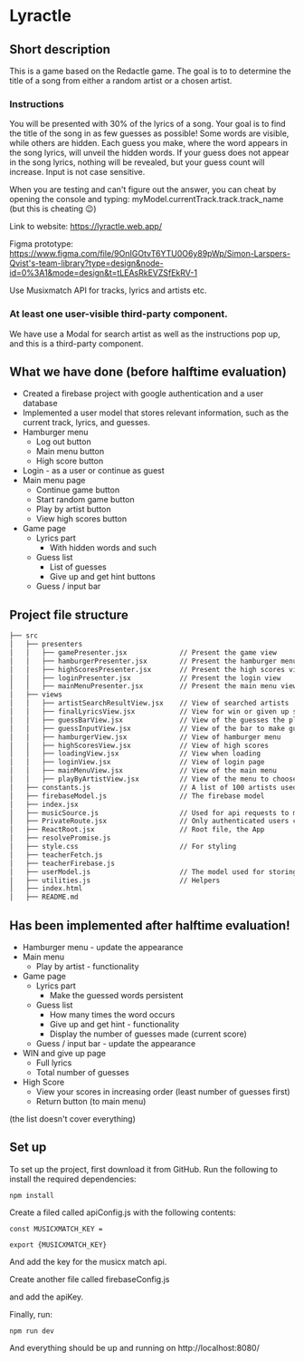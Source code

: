 # Lyractle

## Short description
This is a game based on the Redactle game. The goal is to to determine the title of a song from either a random artist or a chosen artist.


### Instructions
You will be presented with 30% of the lyrics of a song. Your goal is to find the title of the song in as few guesses as possible! Some words are visible, while others are hidden. Each guess you make, where the word appears in the song lyrics, will unveil the hidden words. If your guess does not appear in the song lyrics, nothing will be revealed, but your guess count will increase. Input is not case sensitive.

When you are testing and can't figure out the answer, you can cheat by opening the console and typing:
myModel.currentTrack.track.track_name
(but this is cheating 😉)

Link to website:
https://lyractle.web.app/

Figma prototype:
https://www.figma.com/file/9OnIGOtvT6YTU0O6y89pWp/Simon-Larspers-Qvist's-team-library?type=design&node-id=0%3A1&mode=design&t=tLEAsRkEVZSfEkRV-1

Use Musixmatch API for tracks, lyrics and artists etc. 

### At least one user-visible third-party component.
We have use a Modal for search artist as well as the instructions pop up, and this is a third-party component.

## What we have done (before halftime evaluation)
* Created a firebase project with google authentication and a user database
* Implemented a user model that stores relevant information, such as the current track, lyrics, and guesses.
* Hamburger menu
  * Log out button
  * Main menu button
  * High score button 
* Login - as a user or continue as guest
* Main menu page
  * Continue game button
  * Start random game button
  * Play by artist button
  * View high scores button
* Game page
    * Lyrics part
      * With hidden words and such
    * Guess list
      * List of guesses
      * Give up and get hint buttons
    * Guess / input bar 


## Project file structure
```bash
├── src
│   ├── presenters
│   │   ├── gamePresenter.jsx             // Present the game view
│   │   ├── hamburgerPresenter.jsx        // Present the hamburger menu view
│   │   ├── highScoresPresenter.jsx       // Present the high scores view
│   │   ├── loginPresenter.jsx            // Present the login view
│   │   ├── mainMenuPresenter.jsx         // Present the main menu view
│   ├── views
│   │   ├── artistSearchResultView.jsx    // View of searched artists
│   │   ├── finalLyricsView.jsx           // View for win or given up state
│   │   ├── guessBarView.jsx              // View of the guesses the player has made 
│   │   ├── guessInputView.jsx            // View of the bar to make guesses
│   │   ├── hamburgerView.jsx             // View of hamburger menu
│   │   ├── highScoresView.jsx            // View of high scores
│   │   ├── loadingView.jsx               // View when loading 
│   │   ├── loginView.jsx                 // View of login page
│   │   ├── mainMenuView.jsx              // View of the main menu
│   │   ├── playByArtistView.jsx          // View of the menu to choose specific artist to play by
│   ├── constants.js                      // A list of 100 artists used for generating a radnom song, predefined words to show in lyrics.
│   ├── firebaseModel.js                  // The firebase model
│   ├── index.jsx
│   ├── musicSource.js                    // Used for api requests to musixmatch
│   ├── PrivateRoute.jsx                  // Only authenticated users can access these pages
│   ├── ReactRoot.jsx                     // Root file, the App
│   ├── resolvePromise.js
│   ├── style.css                         // For styling
│   ├── teacherFetch.js
│   ├── teacherFirebase.js
│   ├── userModel.js                      // The model used for storing data
│   ├── utilities.js                      // Helpers 
│   ├── index.html
│   ├── README.md
```

## Has been implemented after halftime evaluation!

* Hamburger menu - update the appearance
* Main menu
  * Play by artist - functionality
* Game page
  * Lyrics part
    * Make the guessed words persistent
  * Guess list
    * How many times the word occurs 
    * Give up and get hint - functionality
    * Display the number of guesses made (current score)
  * Guess / input bar - update the appearance
* WIN and give up page
  * Full lyrics 
  * Total number of guesses
* High Score
  * View your scores in increasing order (least number of guesses first)
  * Return button (to main menu)

(the list doesn't cover everything)


## Set up
To set up the project, first download it from GitHub.
Run the following to install the required dependencies:

```
npm install
```

Create a filed called apiConfig.js with the following contents:

```
const MUSICXMATCH_KEY = 

export {MUSICXMATCH_KEY} 
```
And add the key for the musicx match api.

Create another file called firebaseConfig.js


and add the apiKey.

Finally, run:
```
npm run dev
```

And everything should be up and running on http://localhost:8080/

